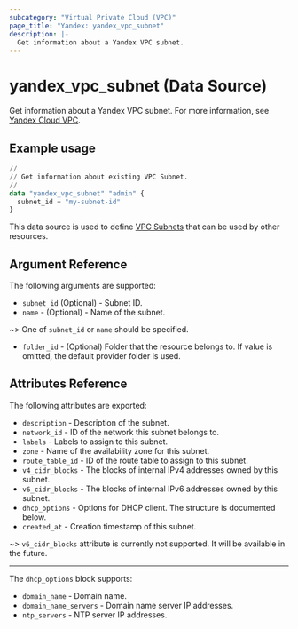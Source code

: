 ```yaml
---
subcategory: "Virtual Private Cloud (VPC)"
page_title: "Yandex: yandex_vpc_subnet"
description: |-
  Get information about a Yandex VPC subnet.
---
```


# yandex_vpc_subnet (Data Source)

Get information about a Yandex VPC subnet. For more information, see [Yandex Cloud VPC](https://yandex.cloud/docs/vpc/concepts/index).

## Example usage

```terraform
//
// Get information about existing VPC Subnet.
//
data "yandex_vpc_subnet" "admin" {
  subnet_id = "my-subnet-id"
}
```

This data source is used to define [VPC Subnets](https://yandex.cloud/docs/vpc/concepts/network#subnet) that can be used by other resources.

## Argument Reference

The following arguments are supported:

* `subnet_id` (Optional) - Subnet ID.
* `name` - (Optional) - Name of the subnet.

~> One of `subnet_id` or `name` should be specified.

* `folder_id` - (Optional) Folder that the resource belongs to. If value is omitted, the default provider folder is used.

## Attributes Reference

The following attributes are exported:

* `description` - Description of the subnet.
* `network_id` - ID of the network this subnet belongs to.
* `labels` - Labels to assign to this subnet.
* `zone` - Name of the availability zone for this subnet.
* `route_table_id` - ID of the route table to assign to this subnet.
* `v4_cidr_blocks` - The blocks of internal IPv4 addresses owned by this subnet.
* `v6_cidr_blocks` - The blocks of internal IPv6 addresses owned by this subnet.
* `dhcp_options` - Options for DHCP client. The structure is documented below.
* `created_at` - Creation timestamp of this subnet.

~> `v6_cidr_blocks` attribute is currently not supported. It will be available in the future.

---

The `dhcp_options` block supports:

* `domain_name` - Domain name.
* `domain_name_servers` - Domain name server IP addresses.
* `ntp_servers` - NTP server IP addresses.
